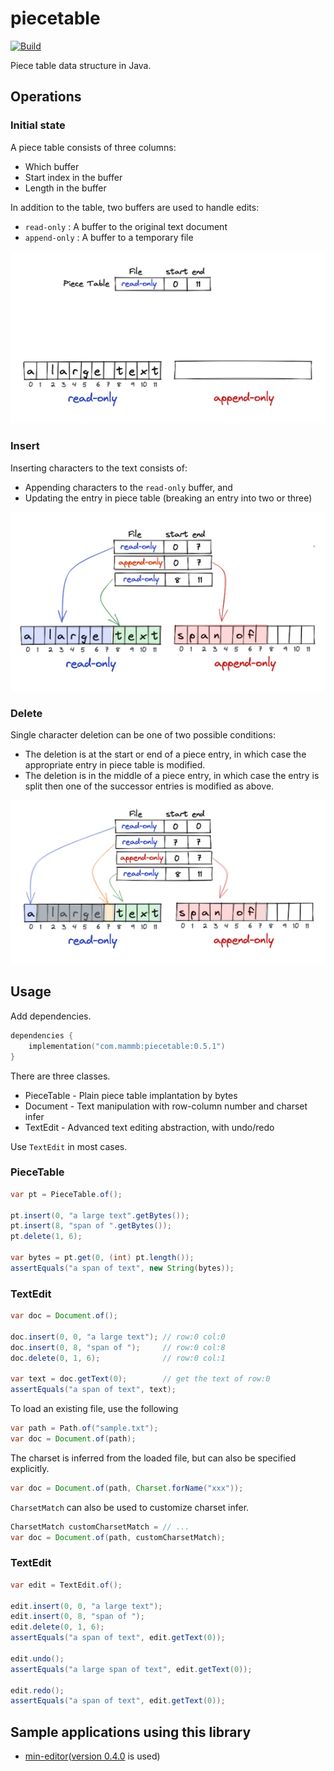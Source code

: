 # piecetable

[![Build](https://github.com/naotsugu/piecetable/actions/workflows/gradle-build.yml/badge.svg)](https://github.com/naotsugu/jpa-fluent-query/actions/workflows/gradle-build.yml)


Piece table data structure in Java.


## Operations

### Initial state

A piece table consists of three columns:

* Which buffer
* Start index in the buffer
* Length in the buffer

In addition to the table, two buffers are used to handle edits:

* `read-only` : A buffer to the original text document
* `append-only` : A buffer to a temporary file

![piecetable1](docs/images/piecetable1.png)


### Insert

Inserting characters to the text consists of:

* Appending characters to the `read-only` buffer, and
* Updating the entry in piece table (breaking an entry into two or three)


![piecetable2](docs/images/piecetable2.png)

### Delete

Single character deletion can be one of two possible conditions:

* The deletion is at the start or end of a piece entry, in which case the appropriate entry in piece table is modified.
* The deletion is in the middle of a piece entry, in which case the entry is split then one of the successor entries is modified as above.

![piecetable3](docs/images/piecetable3.png)


## Usage

Add dependencies.

```kotlin
dependencies {
    implementation("com.mammb:piecetable:0.5.1")
}
```

There are three classes.

- PieceTable - Plain piece table implantation by bytes
- Document - Text manipulation with row-column number and charset infer
- TextEdit - Advanced text editing abstraction, with undo/redo

Use `TextEdit` in most cases.


### PieceTable

```java
var pt = PieceTable.of();

pt.insert(0, "a large text".getBytes());
pt.insert(8, "span of ".getBytes());
pt.delete(1, 6);

var bytes = pt.get(0, (int) pt.length());
assertEquals("a span of text", new String(bytes));
```


### TextEdit

```java
var doc = Document.of();

doc.insert(0, 0, "a large text"); // row:0 col:0
doc.insert(0, 8, "span of ");     // row:0 col:8
doc.delete(0, 1, 6);              // row:0 col:1

var text = doc.getText(0);        // get the text of row:0
assertEquals("a span of text", text);
```


To load an existing file, use the following

```java
var path = Path.of("sample.txt");
var doc = Document.of(path);
```


The charset is inferred from the loaded file, but can also be specified explicitly.

```java
var doc = Document.of(path, Charset.forName("xxx"));
```

`CharsetMatch` can also be used to customize charset infer.

```java
CharsetMatch customCharsetMatch = // ...
var doc = Document.of(path, customCharsetMatch);
```

### TextEdit

```java
var edit = TextEdit.of();

edit.insert(0, 0, "a large text");
edit.insert(0, 8, "span of ");
edit.delete(0, 1, 6);
assertEquals("a span of text", edit.getText(0));

edit.undo();
assertEquals("a large span of text", edit.getText(0));

edit.redo();
assertEquals("a span of text", edit.getText(0));
```


## Sample applications using this library

* [min-editor](https://github.com/naotsugu/min-editor)([version 0.4.0](https://github.com/naotsugu/piecetable/tree/release-0.4) is used)


